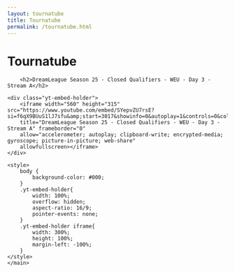 ```yaml
---
layout: tournatube
title: Tournatube
permalink: /tournatube.html
---
```


  <main>
        <h1>Tournatube</h1>

        <h2>DreamLeague Season 25 - Closed Qualifiers - WEU - Day 3 - Stream A</h2>
        
    <div class="yt-embed-holder">
        <iframe width="560" height="315" src="https://www.youtube.com/embed/SYepvZU7rsE?si=f6qX9BUuS1lJ7sfu&amp;start=3017&showinfo=0&autoplay=1&controls=0&color=white&*modestbranding=0&rel=0&playsinline=1&enablejsapi=1&playlist=SYepvZU7rsE&disablekb=0"
        title="DreamLeague Season 25 - Closed Qualifiers - WEU - Day 3 - Stream A" frameborder="0"
        allow="accelerometer; autoplay; clipboard-write; encrypted-media; gyroscope; picture-in-picture; web-share"
        allowfullscreen></iframe>
    </div>

    <style>
        body {
            background-color: #000;
        }
        .yt-embed-holder{
            width: 100%;
            overflow: hidden;
            aspect-ratio: 16/9;
            pointer-events: none;
        }
        .yt-embed-holder iframe{
            width: 300%;
            height: 100%;
            margin-left: -100%;
        }
    </style>
    </main>